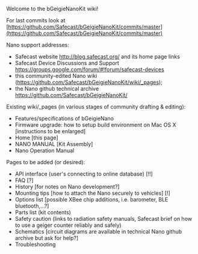Welcome to the bGeigieNanoKit wiki!

For last commits look at [https://github.com/Safecast/bGeigieNanoKit/commits/master](https://github.com/Safecast/bGeigieNanoKit/commits/master)

Nano support addresses: 
* Safecast website http://blog.safecast.org/  and its home page links
* Safecast Device Discussions and Support https://groups.google.com/forum/#!forum/safecast-devices 
* this community-edited Nano wiki (https://github.com/Safecast/bGeigieNanoKit/wiki/_pages);
* the Nano github technical archive https://github.com/Safecast/bGeigieNanoKit/

Existing wiki/_pages (in various stages of community drafting & editing):
* Features/specifications of bGeigieNano
* Firmware upgrade: how to setup build environment on Mac OS X [instructions to be enlarged]
* Home   [this page]
* NANO MANUAL [Kit Assembly] 
* Nano Operation Manual 

Pages to be added (or desired):
* API interface (user's connecting to online database) [!!]
* FAQ [?]
* History [for notes on Nano development?]  
* Mounting tips [how to attach the Nano securely to vehicles] [!]
* Options list [possible XBee chip additions, i.e. barometer, BLE bluetooth,...?] 
* Parts list  (kit contents)
* Safety caution (links to radiation safety manuals, Safecast brief on how to use a geiger counter reliably and safely)
* Schematics [circuit diagrams are available in technical Nano github archive but ask for help?]
* Troubleshooting 